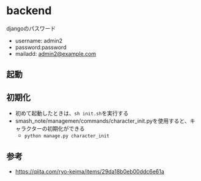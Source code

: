 # backend
djangoのパスワード
- username: admin2
- password:password
- mailadd:  admin2@example.com

## 起動
## 初期化
- 初めて起動したときは、`sh init.sh`を実行する
- smash_note/managemen/commands/character_init.pyを使用すると、キャラクターの初期化ができる
    - `python manage.py character_init`

## 参考
- https://qiita.com/ryo-keima/items/29da18b0eb00ddc6e61a